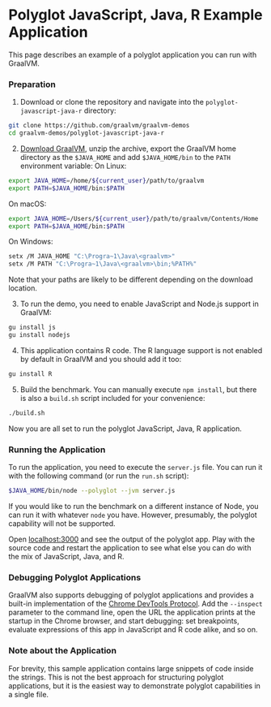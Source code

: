 # Polyglot JavaScript, Java, R Example Application

This page describes an example of a polyglot application you can run with GraalVM.

### Preparation

1. Download or clone the repository and navigate into the `polyglot-javascript-java-r` directory:
  ```bash
  git clone https://github.com/graalvm/graalvm-demos
  cd graalvm-demos/polyglot-javascript-java-r
  ```

2. [Download GraalVM](https://www.graalvm.org/downloads/), unzip the archive, export the GraalVM home directory as the `$JAVA_HOME` and add `$JAVA_HOME/bin` to the `PATH` environment variable:
  On Linux:
  ```bash
  export JAVA_HOME=/home/${current_user}/path/to/graalvm
  export PATH=$JAVA_HOME/bin:$PATH
  ```
  On macOS:
  ```bash
  export JAVA_HOME=/Users/${current_user}/path/to/graalvm/Contents/Home
  export PATH=$JAVA_HOME/bin:$PATH
  ```
  On Windows:
  ```bash
  setx /M JAVA_HOME "C:\Progra~1\Java\<graalvm>"
  setx /M PATH "C:\Progra~1\Java\<graalvm>\bin;%PATH%"
  ```
  Note that your paths are likely to be different depending on the download location.

3. To run the demo, you need to enable JavaScript and Node.js support in GraalVM:
  ```bash
  gu install js
  gu install nodejs
  ```

4. This application contains R code. The R language support is not enabled by default in GraalVM and you should add it too:
  ```bash
  gu install R
  ```

5. Build the benchmark. You can manually execute `npm install`, but there is also a `build.sh` script included for your convenience:
  ```bash
  ./build.sh
  ```
Now you are all set to run the polyglot JavaScript, Java, R application.

### Running the Application

To run the application, you need to execute the `server.js` file.
You can run it with the following command (or run the `run.sh` script):
```bash
$JAVA_HOME/bin/node --polyglot --jvm server.js
```

If you would like to run the benchmark on a different instance of Node, you can run it with whatever `node` you have. However, presumably, the polyglot capability will not be supported.

Open [localhost:3000](http://localhost:3000) and see the output of the polyglot app.
Play with the source code and restart the application to see what else you can do with the mix of JavaScript, Java, and R.

### Debugging Polyglot Applications

GraalVM also supports debugging of polyglot applications and provides a built-in implementation of the [Chrome DevTools Protocol](../tools/chrome-debugger.md).
Add the `--inspect` parameter to the command line, open the URL the application prints at the startup in the Chrome browser, and start debugging: set breakpoints, evaluate expressions of this app in JavaScript and R code alike, and so on.

### Note about the Application

For brevity, this sample application contains large snippets of code inside the strings.
This is not the best approach for structuring polyglot applications, but it is the easiest way to demonstrate polyglot capabilities in a single file.
